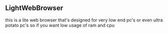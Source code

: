 ## LightWebBrowser
this is a lite web browser that's designed for very low end pc's or even ultra potato pc's so if you want low usage of ram and cpu 
